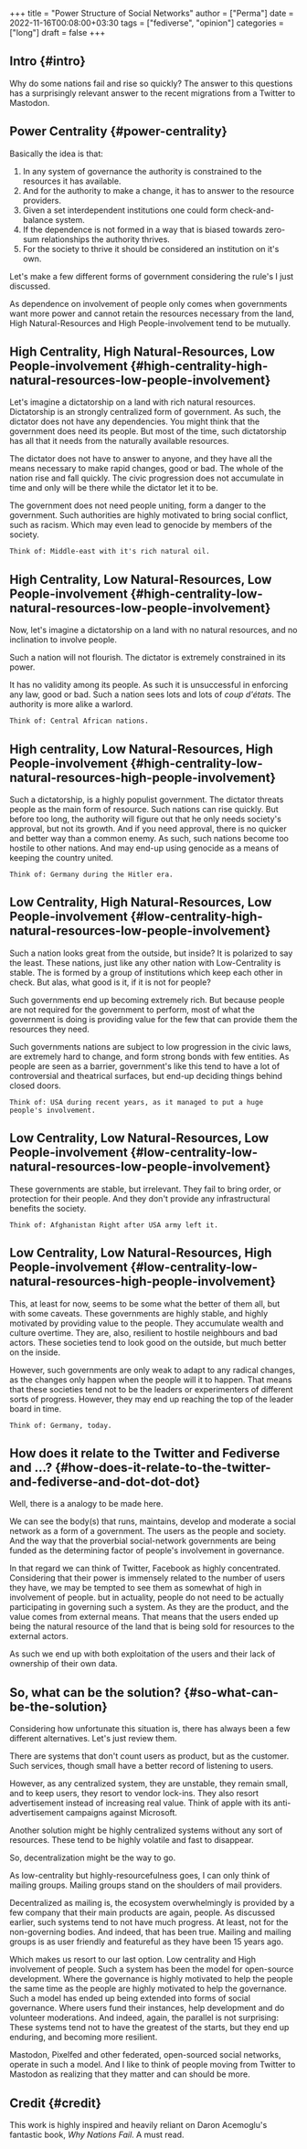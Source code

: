 +++
title = "Power Structure of Social Networks"
author = ["Perma"]
date = 2022-11-16T00:08:00+03:30
tags = ["fediverse", "opinion"]
categories = ["long"]
draft = false
+++

## Intro {#intro}

Why do some nations fail and rise so quickly?
The answer to this questions has a surprisingly relevant answer to the recent migrations from a Twitter to Mastodon.


## Power Centrality {#power-centrality}

Basically the idea is that:

1.  In any system of governance the authority is constrained to the resources it has available.
2.  And for the authority to make a change, it has to answer to the resource providers.
3.  Given a set interdependent institutions one could form check-and-balance system.
4.  If the dependence is not formed in a way that is biased towards zero-sum relationships the authority thrives.
5.  For the society to thrive it should be considered an institution on it's own.

Let's make a few different forms of government considering the rule's I just discussed.

<div class="note">

As dependence on involvement of people only comes when governments want more power and cannot retain the resources necessary from the land, High Natural-Resources and High People-involvement tend to be mutually.

</div>


## High Centrality, High Natural-Resources, Low People-involvement {#high-centrality-high-natural-resources-low-people-involvement}

Let's imagine a dictatorship on a land with rich natural resources. Dictatorship is an strongly centralized form of government. As such, the dictator does not have any dependencies. You might think that the government does need its people. But most of the time, such dictatorship has all that it needs from the naturally available resources.

The dictator does not have to answer to anyone, and they have all the means necessary to make rapid changes, good or bad. The whole of the nation rise and fall quickly. The civic progression does not accumulate in time and only will be there while the dictator let it to be.

The government does not need people uniting, form a danger to the government. Such authorities are highly motivated to bring social conflict, such as racism. Which may even lead to genocide by members of the society.

```text
Think of: Middle-east with it's rich natural oil.
```


## High Centrality, Low Natural-Resources, Low People-involvement {#high-centrality-low-natural-resources-low-people-involvement}

Now, let's imagine a dictatorship on a land with no natural resources, and no inclination to involve people.

Such a nation will not flourish. The dictator is extremely constrained in its power.

It has no validity among its people. As such it is unsuccessful in enforcing any law, good or bad. Such a nation sees lots and lots of _coup d'états_. The authority is more alike a warlord.

```text
Think of: Central African nations.
```


## High centrality, Low Natural-Resources, High People-involvement {#high-centrality-low-natural-resources-high-people-involvement}

Such a dictatorship, is a highly populist government. The dictator threats people as the main form of resource. Such nations can rise quickly. But before too long, the authority will figure out that he only needs society's approval, but not its growth. And if you need approval, there is no quicker and better way than a common enemy. As such, such nations become too hostile to other nations. And may end-up using genocide as a means of keeping the country united.

```text
Think of: Germany during the Hitler era.
```


## Low Centrality, High Natural-Resources, Low People-involvement {#low-centrality-high-natural-resources-low-people-involvement}

Such a nation looks great from the outside, but inside? It is polarized to say the least. These nations, just like any other nation with Low-Centrality is stable. The is formed by a group of institutions which keep each other in check. But alas, what good is it, if it is not for people?

Such governments end up becoming extremely rich. But because people are not required for the government to perform, most of what the government is doing is providing value for the few that can provide them the resources they need.

Such governments nations are subject to low progression in the civic laws, are extremely hard to change, and form strong bonds with few entities. As people are seen as a barrier, government's like this tend to have a lot of controversial and theatrical surfaces, but end-up deciding things behind closed doors.

```text
Think of: USA during recent years, as it managed to put a huge people's involvement.
```


## Low Centrality, Low Natural-Resources, Low People-involvement {#low-centrality-low-natural-resources-low-people-involvement}

These governments are stable, but irrelevant. They fail to bring order, or protection for their people. And they don't provide any infrastructural benefits the society.

```text
Think of: Afghanistan Right after USA army left it.
```


## Low Centrality, Low Natural-Resources, High People-involvement {#low-centrality-low-natural-resources-high-people-involvement}

This, at least for now, seems to be some what the better of them all, but with some caveats. These governments are highly stable, and highly motivated by providing value to the people. They accumulate wealth and culture overtime. They are, also, resilient to hostile neighbours and bad actors. These societies tend to look good on the outside, but much better on the inside.

However, such governments are only weak to adapt to any radical changes, as the changes only happen when the people will it to happen. That means that these societies tend not to be the leaders or experimenters of different sorts of progress. However, they may end up reaching the top of the leader board in time.

```text
Think of: Germany, today.
```


## How does it relate to the Twitter and Fediverse and ...? {#how-does-it-relate-to-the-twitter-and-fediverse-and-dot-dot-dot}

Well, there is a analogy to be made here.

We can see the body(s) that runs, maintains, develop and moderate a social network as a form of a government. The users as the people and society.
And the way that the proverbial social-network governments are being funded as the determining factor of people's involvement in governance.

In that regard we can think of Twitter, Facebook as highly concentrated. Considering that their power is immensely related to the number of users they have, we may be tempted to see them as somewhat of high in involvement of people.
but in actuality, people do not need to be actually participating in governing such a system. As they are the product, and the value comes from external means. That means that the users ended up being the natural resource of the land that is being sold for resources to the external actors.

As such we end up with both exploitation of the users and their lack of ownership of their own data.


## So, what can be the solution? {#so-what-can-be-the-solution}

Considering how unfortunate this situation is, there has always been a few different alternatives. Let's just review them.

There are systems that don't count users as product, but as the customer. Such services, though small have a better record of listening to users.

However, as any centralized system, they are unstable, they remain small, and to keep users, they resort to vendor lock-ins. They also resort advertisement instead of increasing real value. Think of apple with its anti-advertisement campaigns against Microsoft.

Another solution might be highly centralized systems without any sort of resources. These tend to be highly volatile and fast to disappear.

So, decentralization might be the way to go.

As low-centrality but highly-resourcefulness goes, I can only think of mailing groups. Mailing groups stand on the shoulders of mail providers.

Decentralized as mailing is, the ecosystem overwhelmingly is provided by a few company that their main products are again, people.
As discussed earlier, such systems tend to not have much progress. At least, not for the non-governing bodies. And indeed, that has been true.
Mailing and mailing groups is as user friendly and featureful as they have been 15 years ago.

Which makes us resort to our last option. Low centrality and High involvement of people. Such a system has been the model for open-source development. Where the governance is highly motivated to help the people the same time as the people are highly motivated to help the governance.
Such a model has ended up being extended into forms of social governance. Where users fund their instances, help development and do volunteer moderations. And indeed, again, the parallel is not surprising: These systems tend not to have the greatest of the starts, but they end up enduring, and becoming more resilient.

Mastodon, Pixelfed and other federated, open-sourced social networks, operate in such a model. And I like to think of people moving from Twitter to Mastodon as realizing that they matter and can should be more.


## Credit {#credit}

This work is highly inspired and heavily reliant on <span class="person p-name">Daron Acemoglu</span>'s fantastic book, _Why Nations Fail_. A must read.
